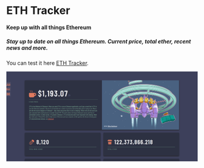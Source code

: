 # ETH Tracker

**Keep up with all things Ethereum**

##### Stay up to date on all things Ethereum. Current price, total ether, recent news and more.

You can test it here [ETH Tracker](https://jonmoore9000.github.io/ethtracker/).

![This is an image](assets/home.png)
